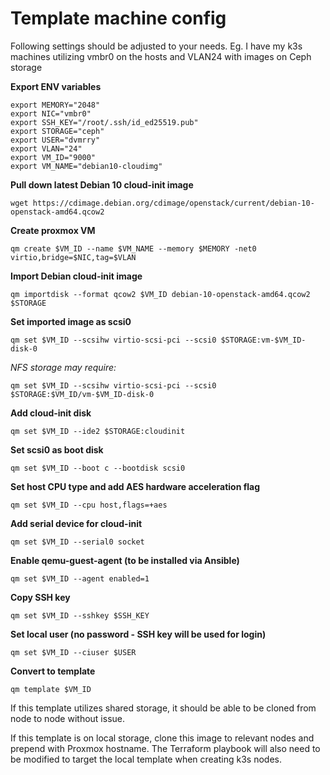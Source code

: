 # Template machine config
Following settings should be adjusted to your needs.
Eg. I have my k3s machines utilizing vmbr0 on the hosts and VLAN24 with images on Ceph storage

**Export ENV variables**

    export MEMORY="2048"
    export NIC="vmbr0"
    export SSH_KEY="/root/.ssh/id_ed25519.pub"
    export STORAGE="ceph"
    export USER="dvmrry"
    export VLAN="24"
    export VM_ID="9000"
    export VM_NAME="debian10-cloudimg"

**Pull down latest Debian 10 cloud-init image**

    wget https://cdimage.debian.org/cdimage/openstack/current/debian-10-openstack-amd64.qcow2
    
**Create proxmox VM**

    qm create $VM_ID --name $VM_NAME --memory $MEMORY -net0 virtio,bridge=$NIC,tag=$VLAN
    
**Import Debian cloud-init image**

    qm importdisk --format qcow2 $VM_ID debian-10-openstack-amd64.qcow2 $STORAGE 
 
**Set imported image as scsi0**

    qm set $VM_ID --scsihw virtio-scsi-pci --scsi0 $STORAGE:vm-$VM_ID-disk-0
   
   *NFS storage may require:*

    qm set $VM_ID --scsihw virtio-scsi-pci --scsi0 $STORAGE:$VM_ID/vm-$VM_ID-disk-0

    
**Add cloud-init disk**

    qm set $VM_ID --ide2 $STORAGE:cloudinit
    
**Set scsi0 as boot disk**

    qm set $VM_ID --boot c --bootdisk scsi0

**Set host CPU type and add AES hardware acceleration flag**

    qm set $VM_ID --cpu host,flags=+aes

**Add serial device for cloud-init**

    qm set $VM_ID --serial0 socket

**Enable qemu-guest-agent (to be installed via Ansible)**

    qm set $VM_ID --agent enabled=1

**Copy SSH key**

    qm set $VM_ID --sshkey $SSH_KEY

**Set local user (no password - SSH key will be used for login)**

    qm set $VM_ID --ciuser $USER
    
**Convert to template**
    
    qm template $VM_ID

If this template utilizes shared storage, it should be able to be cloned from node to node without issue.

If this template is on local storage, clone this image to relevant nodes and prepend with Proxmox hostname. The Terraform playbook will also need to be modified to target the local template when creating k3s nodes.
